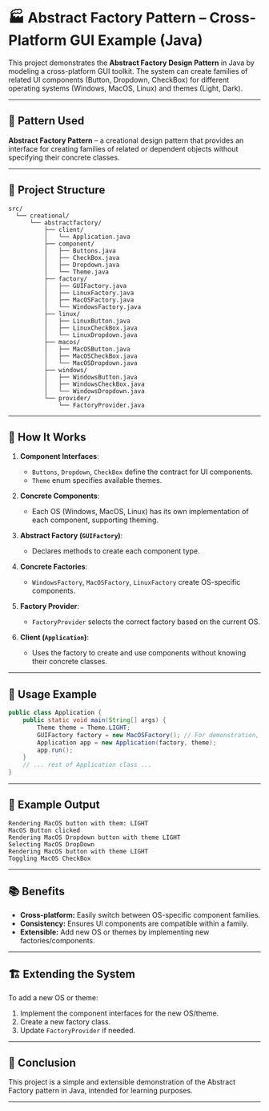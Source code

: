 # 🏭 Abstract Factory Pattern – Cross-Platform GUI Example (Java)

This project demonstrates the **Abstract Factory Design Pattern** in Java by modeling a cross-platform GUI toolkit. The system can create families of related UI components (Button, Dropdown, CheckBox) for different operating systems (Windows, MacOS, Linux) and themes (Light, Dark).

---

## 🧱 Pattern Used

**Abstract Factory Pattern** – a creational design pattern that provides an interface for creating families of related or dependent objects without specifying their concrete classes.

---

## 📂 Project Structure

<pre><code>src/
  └── creational/
      └── abstractfactory/
          ├── client/
          │   └── Application.java
          ├── component/
          │   ├── Buttons.java
          │   ├── CheckBox.java
          │   ├── Dropdown.java
          │   └── Theme.java
          ├── factory/
          │   ├── GUIFactory.java
          │   ├── LinuxFactory.java
          │   ├── MacOSFactory.java
          │   └── WindowsFactory.java
          ├── linux/
          │   ├── LinuxButton.java
          │   ├── LinuxCheckBox.java
          │   └── LinuxDropdown.java
          ├── macos/
          │   ├── MacOSButton.java
          │   ├── MacOSCheckBox.java
          │   └── MacOSDropdown.java
          ├── windows/
          │   ├── WindowsButton.java
          │   ├── WindowsCheckBox.java
          │   └── WindowsDropdown.java
          └── provider/
              └── FactoryProvider.java
</code></pre>

---

## 🔧 How It Works

1. **Component Interfaces**:
    - `Buttons`, `Dropdown`, `CheckBox` define the contract for UI components.
    - `Theme` enum specifies available themes.

2. **Concrete Components**:
    - Each OS (Windows, MacOS, Linux) has its own implementation of each component, supporting theming.

3. **Abstract Factory (`GUIFactory`)**:
    - Declares methods to create each component type.

4. **Concrete Factories**:
    - `WindowsFactory`, `MacOSFactory`, `LinuxFactory` create OS-specific components.

5. **Factory Provider**:
    - `FactoryProvider` selects the correct factory based on the current OS.

6. **Client (`Application`)**:
    - Uses the factory to create and use components without knowing their concrete classes.

---

## 🚀 Usage Example

```java
public class Application {
    public static void main(String[] args) {
        Theme theme = Theme.LIGHT;
        GUIFactory factory = new MacOSFactory(); // For demonstration, I used MacOS
        Application app = new Application(factory, theme);
        app.run();
    }
    // ... rest of Application class ...
}
```

---

## 📝 Example Output

```
Rendering MacOS button with them: LIGHT
MacOS Button clicked
Rendering MacOS Dropdown button with theme LIGHT
Selecting MacOS DropDown
Rendering MacOS button with theme LIGHT
Toggling MacOS CheckBox
```

---

## 📚 Benefits

- **Cross-platform:** Easily switch between OS-specific component families.
- **Consistency:** Ensures UI components are compatible within a family.
- **Extensible:** Add new OS or themes by implementing new factories/components.

---

## 🏗️ Extending the System

To add a new OS or theme:
1. Implement the component interfaces for the new OS/theme.
2. Create a new factory class.
3. Update `FactoryProvider` if needed.

---

## 🏁 Conclusion

This project is a simple and extensible demonstration of the Abstract Factory pattern in Java, intended for learning purposes.

---